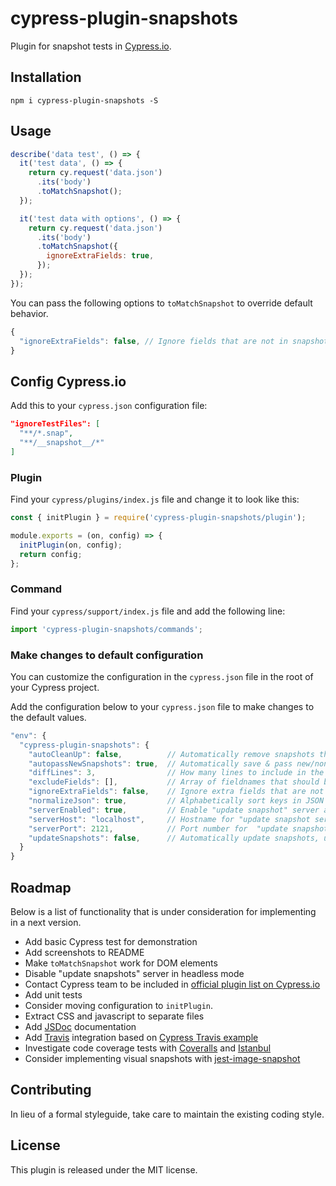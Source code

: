 # cypress-plugin-snapshots
Plugin for snapshot tests in [Cypress.io](https://www.cypress.io/).

## Installation
`npm i cypress-plugin-snapshots -S`

## Usage
```javascript
describe('data test', () => {
  it('test data', () => {
    return cy.request('data.json')
      .its('body')
      .toMatchSnapshot();
  });

  it('test data with options', () => {
    return cy.request('data.json')
      .its('body')
      .toMatchSnapshot({
        ignoreExtraFields: true,
      });
  });
});
```

You can pass the following options to `toMatchSnapshot` to override default behavior.
```javascript
{
  "ignoreExtraFields": false, // Ignore fields that are not in snapshot
}
```

## Config Cypress.io
Add this to your `cypress.json` configuration file:
```json
"ignoreTestFiles": [
  "**/*.snap",
  "**/__snapshot__/*"
]
```
### Plugin
Find your `cypress/plugins/index.js` file and change it to look like this:

```javascript
const { initPlugin } = require('cypress-plugin-snapshots/plugin');

module.exports = (on, config) => {
  initPlugin(on, config);
  return config;
};
```

### Command
Find your `cypress/support/index.js` file and add the following line:

```javascript
import 'cypress-plugin-snapshots/commands';
```


### Make changes to default configuration
You can customize the configuration in the `cypress.json` file in the root of your Cypress project.

Add the configuration below to your `cypress.json` file to make changes to the default values.

```javascript
"env": {
  "cypress-plugin-snapshots": {
    "autoCleanUp": false,          // Automatically remove snapshots that are not used by test
    "autopassNewSnapshots": true,  // Automatically save & pass new/non-existing snapshots
    "diffLines": 3,                // How many lines to include in the diff modal
    "excludeFields": [],           // Array of fieldnames that should be excluded from snapshot
    "ignoreExtraFields": false,    // Ignore extra fields that are not in `snapshot`
    "normalizeJson": true,         // Alphabetically sort keys in JSON
    "serverEnabled": true,         // Enable "update snapshot" server and button in diff modal
    "serverHost": "localhost",     // Hostname for "update snapshot server"
    "serverPort": 2121,            // Port number for  "update snapshot server"
    "updateSnapshots": false,      // Automatically update snapshots, useful if you have lots of changes
  }
}
```

## Roadmap
Below is a list of functionality that is under consideration for implementing in a next version.

- Add basic Cypress test for demonstration
- Add screenshots to README
- Make `toMatchSnapshot` work for DOM elements
- Disable "update snapshots" server in headless mode
- Contact Cypress team to be included in [official plugin list on Cypress.io](https://docs.cypress.io/plugins/index.html)
- Add unit tests
- Consider moving configuration to `initPlugin`.
- Extract CSS and javascript to separate files
- Add [JSDoc](http://usejsdoc.org/) documentation
- Add [Travis](https://travis-ci.org/) integration based on [Cypress Travis example](https://github.com/cypress-io/cypress-example-kitchensink/blob/master/.travis.yml)
- Investigate code coverage tests with [Coveralls](https://coveralls.io/) and [Istanbul](http://gotwarlost.github.io/istanbul/)
- Consider implementing visual snapshots with [jest-image-snapshot](https://github.com/americanexpress/jest-image-snapshot)

## Contributing
In lieu of a formal styleguide, take care to maintain the existing coding style.

## License
This plugin is released under the MIT license.